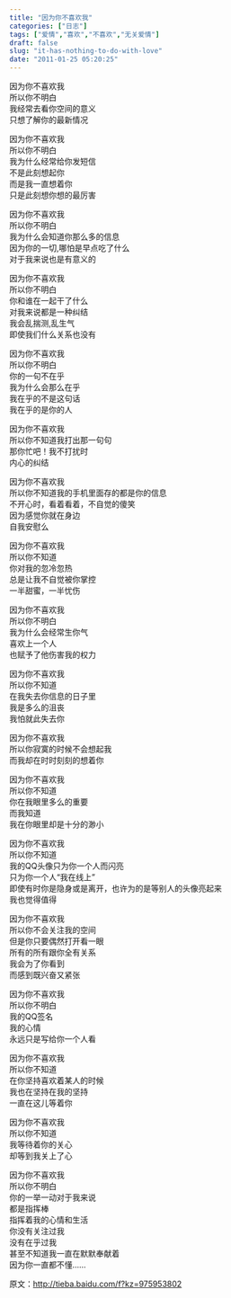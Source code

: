 ```yaml
---
title: "因为你不喜欢我"
categories: ["日志"]
tags: ["爱情","喜欢","不喜欢","无关爱情"]
draft: false
slug: "it-has-nothing-to-do-with-love"
date: "2011-01-25 05:20:25"
---
```


因为你不喜欢我  
所以你不明白  
我经常去看你空间的意义  
只想了解你的最新情况  

因为你不喜欢我  
所以你不明白  
我为什么经常给你发短信  
不是此刻想起你  
而是我一直想着你  
只是此刻想你想的最厉害  

因为你不喜欢我  
所以你不明白  
我为什么会知道你那么多的信息  
因为你的一切,哪怕是早点吃了什么  
对于我来说也是有意义的  

因为你不喜欢我  
所以你不明白  
你和谁在一起干了什么  
对我来说都是一种纠结  
我会乱揣测,乱生气  
即使我们什么关系也没有  

因为你不喜欢我  
所以你不明白  
你的一句不在乎  
我为什么会那么在乎  
我在乎的不是这句话  
我在乎的是你的人  

因为你不喜欢我  
所以你不知道我打出那一句句  
那你忙吧！我不打扰时  
内心的纠结  

因为你不喜欢我  
所以你不知道我的手机里面存的都是你的信息  
不开心时，看着看着，不自觉的傻笑  
因为感觉你就在身边  
自我安慰么  

因为你不喜欢我  
所以你不知道  
你对我的忽冷忽热  
总是让我不自觉被你掌控  
一半甜蜜，一半忧伤  

因为你不喜欢我  
所以你不明白  
我为什么会经常生你气  
喜欢上一个人  
也赋予了他伤害我的权力  

因为你不喜欢我  
所以你不知道  
在我失去你信息的日子里  
我是多么的沮丧  
我怕就此失去你  

因为你不喜欢我  
所以你寂寞的时候不会想起我  
而我却在时时刻刻的想着你  

因为你不喜欢我  
所以你不知道  
你在我眼里多么的重要  
而我知道  
我在你眼里却是十分的渺小  

因为你不喜欢我  
所以你不知道  
我的QQ头像只为你一个人而闪亮  
只为你一个人“我在线上”  
即使有时你是隐身或是离开，也许为的是等别人的头像亮起来  
我也觉得值得  

因为你不喜欢我  
所以你不会关注我的空间  
但是你只要偶然打开看一眼  
所有的所有跟你全有关系  
我会为了你看到  
而感到既兴奋又紧张  

因为你不喜欢我  
所以你不明白  
我的QQ签名  
我的心情  
永远只是写给你一个人看  

因为你不喜欢我  
所以你不知道  
在你坚持喜欢着某人的时候  
我也在坚持在我的坚持  
一直在这儿等着你  

因为你不喜欢我  
所以你不知道  
我等待着你的关心  
却等到我关上了心  

因为你不喜欢我  
所以你不明白  
你的一举一动对于我来说  
都是指挥棒  
指挥着我的心情和生活  
你没有关注过我  
没有在乎过我  
甚至不知道我一直在默默奉献着  
因为你一直都不懂……  

原文：<a href="http://tieba.baidu.com/f?kz=975953802" target="_blank">http://tieba.baidu.com/f?kz=975953802</a>
